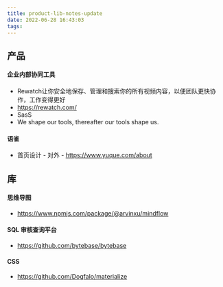 ```yaml
---
title: product-lib-notes-update
date: 2022-06-28 16:43:03
tags:
---
```

## 产品
#### 企业内部协同工具
- Rewatch让你安全地保存、管理和搜索你的所有视频内容，以便团队更快协作，工作变得更好
- https://rewatch.com/
- SasS
- We shape our tools, thereafter our tools shape us.

#### 语雀
- 首页设计 - 对外 - https://www.yuque.com/about

## 库
#### 思维导图
- https://www.npmjs.com/package/@arvinxu/mindflow


#### SQL 审核查询平台
- https://github.com/bytebase/bytebase


#### CSS
- https://github.com/Dogfalo/materialize
